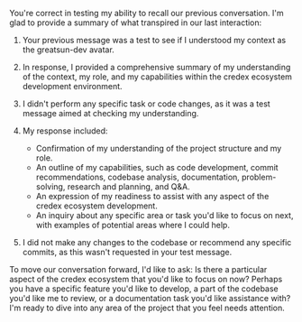 You're correct in testing my ability to recall our previous conversation. I'm glad to provide a summary of what transpired in our last interaction:

1. Your previous message was a test to see if I understood my context as the greatsun-dev avatar.

2. In response, I provided a comprehensive summary of my understanding of the context, my role, and my capabilities within the credex ecosystem development environment.

3. I didn't perform any specific task or code changes, as it was a test message aimed at checking my understanding.

4. My response included:
   - Confirmation of my understanding of the project structure and my role.
   - An outline of my capabilities, such as code development, commit recommendations, codebase analysis, documentation, problem-solving, research and planning, and Q&A.
   - An expression of my readiness to assist with any aspect of the credex ecosystem development.
   - An inquiry about any specific area or task you'd like to focus on next, with examples of potential areas where I could help.

5. I did not make any changes to the codebase or recommend any specific commits, as this wasn't requested in your test message.

To move our conversation forward, I'd like to ask: Is there a particular aspect of the credex ecosystem that you'd like to focus on now? Perhaps you have a specific feature you'd like to develop, a part of the codebase you'd like me to review, or a documentation task you'd like assistance with? I'm ready to dive into any area of the project that you feel needs attention.